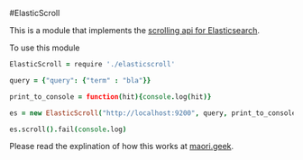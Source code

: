 #ElasticScroll

This is a module that implements the [scrolling api for Elasticsearch](http://www.elasticsearch.org/guide/en/elasticsearch/reference/current/search-request-scroll.html).

To use this module 

```coffeescript
ElasticScroll = require './elasticscroll'

query = {"query": {"term" : "bla"}}

print_to_console = function(hit){console.log(hit)}

es = new ElasticScroll("http://localhost:9200", query, print_to_console)

es.scroll().fail(console.log)
```

Please read the explination of how this works at [maori.geek](http://maori.geek.nz/post/scroll_elasticsearch_using_promises_and_node_js).
